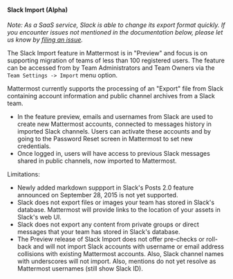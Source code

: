 #### Slack Import (Alpha)

*Note: As a SaaS service, Slack is able to change its export format quickly. If you encounter issues not mentioned in the documentation below, please let us know by [filing an issue](https://github.com/mattermost/platform/issues).*

The Slack Import feature in Mattermost is in "Preview" and focus is on supporting migration of teams of less than 100 registered users. The feature can be accessed from by Team Administrators and Team Owners via the `Team Settings -> Import` menu option. 

Mattermost currently supports the processing of an "Export" file from Slack containing account information and public channel archives from a Slack team.   

- In the feature preview, emails and usernames from Slack are used to create new Mattermost accounts, connected to messages history in imported Slack channels. Users can activate these accounts and by going to the Password Reset screen in Mattermost to set new credentials. 
- Once logged in, users will have access to previous Slack messages shared in public channels, now imported to Mattermost.  

Limitations: 

- Newly added markdown suppport in Slack's Posts 2.0 feature announced on September 28, 2015 is not yet supported. 
- Slack does not export files or images your team has stored in Slack's database. Mattermost will provide links to the location of your assets in Slack's web UI.
- Slack does not export any content from private groups or direct messages that your team has stored in Slack's database. 
- The Preview release of Slack Import does not offer pre-checks or roll-back and will not import Slack accounts with username or email address collisions with existing Mattermost accounts. Also, Slack channel names with underscores will not import. Also, mentions do not yet resolve as Mattermost usernames (still show Slack ID).

